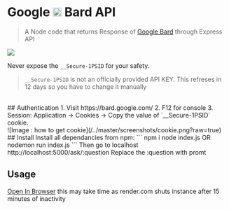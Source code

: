 # Google <a href="https://bard.google.com/"><img src="https://camo.githubusercontent.com/adb54264fe2ad5067d07d0752fc32600b4e6250073b01ce8c386575b431e3f06/68747470733a2f2f7777772e677374617469632e636f6d2f6c616d64612f696d616765732f66617669636f6e5f76315f31353031363063646466663766323934636533302e737667" height="20px"></a> Bard API 

> A Node code that returns Response of [Google Bard](https://bard.google.com/) through Express API

![](./assets/bard_api.gif)

Never expose the `__Secure-1PSID` for your safety.
>  `__Secure-1PSID` is not an officially provided API KEY. 
> This refreses in 12 days so you have to change it manually
> 
<br>
## Authentication
1. Visit https://bard.google.com/
2. F12 for console
3. Session: Application → Cookies → Copy the value of  `__Secure-1PSID` cookie.
<br>
![Image : how to get cookie](/../master/screenshots/cookie.png?raw=true)
<br>
## Install
Install all dependancies from npm:
```
npm i
node index.js OR nodemon run index.js
```
Then go to localhost http://localhost:5000/ask/:question
Replace the :question with promt
<br>

## Usage 
[Open In Browser](https://bard-api.onrender.com/ask/tell%20me%20something%20about%20java) 
this may take time as render.com shuts instance after 15 minutes of inactivity
